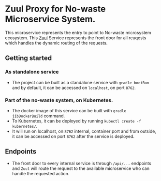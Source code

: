 # Zuul Proxy for No-waste Microservice System.

This microservice represents the entry to point to No-waste microsystem ecosystem.
This [Zuul](https://github.com/Netflix/zuul) Service represents the front door for all reuqests which handles the dynamic routing of the requests.

## Getting started

### As standalone service

* The project can be built as a standalone service with `gradle bootRun` and by default, it can be accessed on `localhost`, on 
port `8762`.

### Part of the no-waste system, on Kubernetes.
* The docker image of this service can be built with `gradle jibDockerBuild` command.
* To Kubernetes, it can be deployed by running `kubectl create -f kubernetes/`.
* It will run on localhost, on `8762` internal, container port and from outside, it can be accessed on port `8762` after the service is deployed.

## Endpoints

* The front door to every internal service is through `/api/...` endpoints and `Zuul` will route the request to the available microservice 
who can handle the requested action.